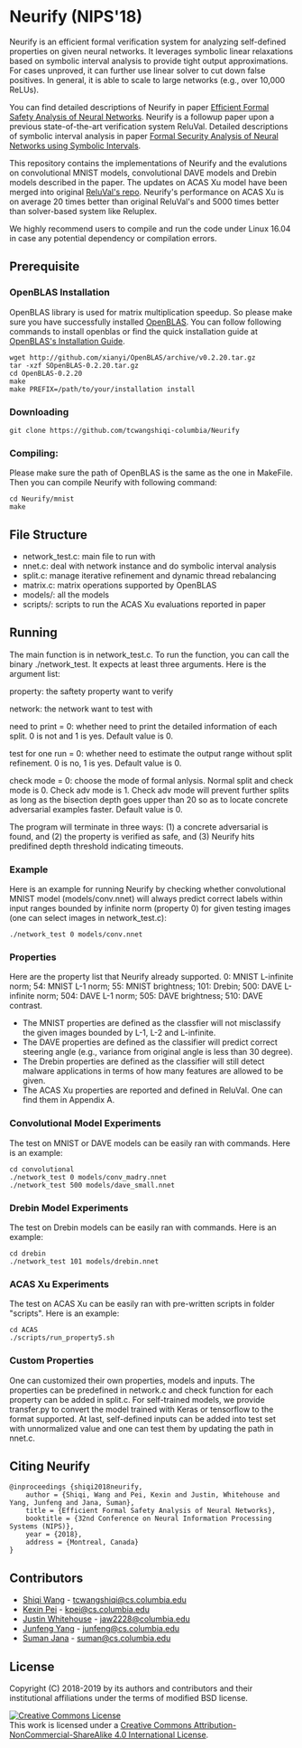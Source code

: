 # Neurify (NIPS'18)
Neurify is an efficient formal verification system for analyzing self-defined properties on given neural networks. It leverages symbolic linear relaxations based on symbolic interval analysis to provide tight output approximations. For cases unproved, it can further use linear solver to cut down false positives. In general, it is able to scale to large networks (e.g., over 10,000 ReLUs).   

You can find detailed descriptions of Neurify in paper [Efficient Formal Safety Analysis of Neural Networks](https://arxiv.org/abs/1809.08098). Neurify is a followup paper upon a previous state-of-the-art verification system ReluVal. Detailed descriptions of symbolic interval analysis in paper [Formal Security Analysis of Neural Networks using Symbolic Intervals](https://arxiv.org/pdf/1804.10829.pdf).

This repository contains the implementations of Neurify and the evalutions on convolutional MNIST models, convolutional DAVE models and Drebin models described in the paper. The updates on ACAS Xu model have been merged into original [ReluVal's repo](https://github.com/tcwangshiqi-columbia/ReluVal). Neurify's performance on ACAS Xu is on average 20 times better than original ReluVal's and 5000 times better than solver-based system like Reluplex.

We highly recommend users to compile and run the code under Linux 16.04 in case any potential dependency or compilation errors.


## Prerequisite


### OpenBLAS Installation
OpenBLAS library is used for matrix multiplication speedup. So please make sure you have successfully installed [OpenBLAS](https://www.openblas.net/). You can follow following commands to install openblas or find the quick installation guide at [OpenBLAS's Installation Guide](https://github.com/xianyi/OpenBLAS/wiki/Installation-Guide).

```
wget http://github.com/xianyi/OpenBLAS/archive/v0.2.20.tar.gz
tar -xzf SOpenBLAS-0.2.20.tar.gz
cd OpenBLAS-0.2.20
make
make PREFIX=/path/to/your/installation install
```

### Downloading

```
git clone https://github.com/tcwangshiqi-columbia/Neurify
```

### Compiling:
Please make sure the path of OpenBLAS is the same as the one in MakeFile. Then you can compile Neurify with following command:

```
cd Neurify/mnist
make
```

## File Structure

* network_test.c: main file to run with
* nnet.c: deal with network instance and do symbolic interval analysis
* split.c: manage iterative refinement and dynamic thread rebalancing
* matrix.c: matrix operations supported by OpenBLAS
* models/: all the models
* scripts/: scripts to run the ACAS Xu evaluations reported in paper 

## Running 

The main function is in network_test.c. To run the function, you can call the binary ./network_test. It expects at least three arguments. Here is the argument list:

property: the saftety property want to verify

network: the network want to test with

need to print = 0: whether need to print the detailed information of each split. 0 is not and 1 is yes. Default value is 0.

test for one run = 0: whether need to estimate the output range without split refinement. 0 is no, 1 is yes. Default value is 0.

check mode = 0: choose the mode of formal anlysis. Normal split and check mode is 0. Check adv mode is 1. Check adv mode will prevent further splits as long as the bisection depth goes upper than 20 so as to locate concrete adversarial examples faster. Default value is 0.

The program will terminate in three ways: (1) a concrete adversarial is found, and (2) the property is verified as safe, and (3) Neurify hits predifined depth threshold indicating timeouts.

### Example

Here is an example for running Neurify by checking whether convolutional MNIST model (models/conv.nnet) will always predict correct labels within input ranges bounded by infinite norm (property 0) for given testing images (one can select images in network_test.c):

```
./network_test 0 models/conv.nnet
```

### Properties

Here are the property list that Neurify already supported. 0: MNIST L-infinite norm; 54: MNIST L-1 norm; 55: MNIST brightness; 101: Drebin; 500: DAVE L-infinite norm; 504: DAVE L-1 norm; 505: DAVE brightness; 510: DAVE contrast.

* The MNIST properties are defined as the classfier will not misclassify the given images bounded by L-1, L-2 and L-infinite. 
* The DAVE properties are defined as the classifier will predict correct steering angle (e.g., variance from original angle is less than 30 degree).
* The Drebin properties are defined as the classifier will still detect malware applications in terms of how many features are allowed to be given. 
* The ACAS Xu properties are reported and defined in ReluVal. One can find them in  Appendix A.


### Convolutional Model Experiments

The test on MNIST or DAVE models can be easily ran with commands. Here is an example:

```
cd convolutional
./network_test 0 models/conv_madry.nnet
./network_test 500 models/dave_small.nnet
```

### Drebin Model Experiments

The test on Drebin models can be easily ran with commands. Here is an example:

```
cd drebin
./network_test 101 models/drebin.nnet
```

### ACAS Xu Experiments

The test on ACAS Xu can be easily ran with pre-written scripts in folder "scripts". Here is an example:

```
cd ACAS
./scripts/run_property5.sh
```

### Custom Properties

One can customized their own properties, models and inputs. The properties can be predefined in network.c and check function for each property can be added in split.c. For self-trained models, we provide transfer.py to convert the model trained with Keras or tensorflow to the format supported. At last, self-defined inputs can be added into test set with unnormalized value and one can test them by updating the path in nnet.c.


## Citing Neurify
```
@inproceedings {shiqi2018neurify,
	author = {Shiqi, Wang and Pei, Kexin and Justin, Whitehouse and Yang, Junfeng and Jana, Suman},
	title = {Efficient Formal Safety Analysis of Neural Networks},
	booktitle = {32nd Conference on Neural Information Processing Systems (NIPS)},
	year = {2018},
	address = {Montreal, Canada}
}
```


## Contributors

* [Shiqi Wang](https://sites.google.com/view/tcwangshiqi) - tcwangshiqi@cs.columbia.edu
* [Kexin Pei](https://sites.google.com/site/kexinpeisite/) - kpei@cs.columbia.edu
* [Justin Whitehouse](https://www.college.columbia.edu/node/11475) - jaw2228@columbia.edu
* [Junfeng Yang](http://www.cs.columbia.edu/~junfeng/) - junfeng@cs.columbia.edu
* [Suman Jana](http://www.cs.columbia.edu/~suman/) - suman@cs.columbia.edu


## License
Copyright (C) 2018-2019 by its authors and contributors and their institutional affiliations under the terms of modified BSD license.

<a rel="license" href="http://creativecommons.org/licenses/by-nc-sa/4.0/"><img alt="Creative Commons License" style="border-width:0" src="https://i.creativecommons.org/l/by-nc-sa/4.0/88x31.png" /></a><br />This work is licensed under a <a rel="license" href="http://creativecommons.org/licenses/by-nc-sa/4.0/">Creative Commons Attribution-NonCommercial-ShareAlike 4.0 International License</a>.